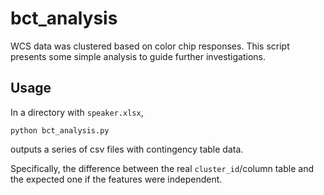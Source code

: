 # bct_analysis

WCS data was clustered based on color chip responses. This script presents some
simple analysis to guide further investigations.

## Usage
In a directory with `speaker.xlsx`,


`python bct_analysis.py`

outputs a series of csv files with contingency table data.

Specifically, the difference between the real `cluster_id`/column table and
the expected one if the features were independent.
